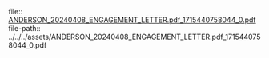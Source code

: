 file:: [ANDERSON_20240408_ENGAGEMENT_LETTER.pdf_1715440758044_0.pdf](../../../assets/ANDERSON_20240408_ENGAGEMENT_LETTER.pdf_1715440758044_0.pdf)
file-path:: ../../../assets/ANDERSON_20240408_ENGAGEMENT_LETTER.pdf_1715440758044_0.pdf
